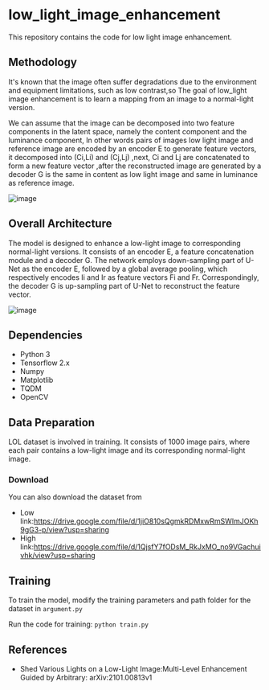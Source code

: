 # low_light_image_enhancement
This repository contains the code for low light image enhancement.
## Methodology

It's known that the image often suffer degradations due to the environment and equipment limitations, such as low contrast,so The goal of low_light image enhancement is to learn a mapping from an image to a normal-light version.

We can assume that the image can be decomposed into two feature components in the latent space, namely the content component and the luminance component,
In other words pairs of images low light image and reference image are encoded by an encoder E to generate feature vectors, it decomposed into (Ci,Li) and (Cj,Lj) ,next, Ci and Lj are concatenated to form a new feature vector ,after the reconstructed image are generated by a decoder G is the same in content as low light image and same in luminance as reference image.

![image](https://user-images.githubusercontent.com/112108580/205706246-455815f9-104d-41db-a88e-9c01e3648099.png)


## Overall Architecture
The model is designed to enhance a low-light image to corresponding normal-light versions.
It consists of an encoder E, a feature concatenation module and a decoder G.
The network employs down-sampling part of U-Net as the encoder E, followed by a global average pooling, which respectively encodes Ii and Ir as feature vectors Fi and Fr. Correspondingly, the decoder G is up-sampling part of U-Net to reconstruct the feature vector.

![image](https://user-images.githubusercontent.com/112108580/205706419-333fb383-f22f-4419-8875-c416f9f1827a.png)

## Dependencies
* Python 3
* Tensorflow 2.x
* Numpy
* Matplotlib
* TQDM
* OpenCV
## Data Preparation 
LOL dataset is involved in training. It consists of 1000 image pairs, where each pair contains a low-light image and its corresponding normal-light image. 

### Download 
You can also download the dataset from 
* Low link:https://drive.google.com/file/d/1jiO810sQgmkRDMxwRmSWImJOKh9gG3-p/view?usp=sharing
* High link:https://drive.google.com/file/d/1QjsfY7fODsM_RkJxMO_no9VGachuivhk/view?usp=sharing
## Training 
To train the model, modify the training parameters and path folder for the dataset in `argument.py`

Run the code for training: 
`python train.py`

## References
* Shed Various Lights on a Low-Light Image:Multi-Level Enhancement Guided by Arbitrary: arXiv:2101.00813v1 

